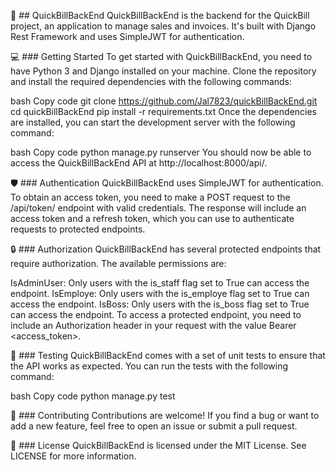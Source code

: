 :rocket:  ## QuickBillBackEnd
QuickBillBackEnd is the backend for the QuickBill project, an application to manage sales and invoices. It's built with Django Rest Framework and uses SimpleJWT for authentication.

:computer: ### Getting Started
To get started with QuickBillBackEnd, you need to have Python 3 and Django installed on your machine. Clone the repository and install the required dependencies with the following commands:

bash
Copy code
git clone https://github.com/Jal7823/quickBillBackEnd.git
cd quickBillBackEnd
pip install -r requirements.txt
Once the dependencies are installed, you can start the development server with the following command:

bash
Copy code
python manage.py runserver
You should now be able to access the QuickBillBackEnd API at http://localhost:8000/api/.

:shield: ### Authentication
QuickBillBackEnd uses SimpleJWT for authentication. To obtain an access token, you need to make a POST request to the /api/token/ endpoint with valid credentials. The response will include an access token and a refresh token, which you can use to authenticate requests to protected endpoints.

:lock: ### Authorization
QuickBillBackEnd has several protected endpoints that require authorization. The available permissions are:

IsAdminUser: Only users with the is_staff flag set to True can access the endpoint.
IsEmploye: Only users with the is_employe flag set to True can access the endpoint.
IsBoss: Only users with the is_boss flag set to True can access the endpoint.
To access a protected endpoint, you need to include an Authorization header in your request with the value Bearer <access_token>.

:vertical_traffic_light: ### Testing
QuickBillBackEnd comes with a set of unit tests to ensure that the API works as expected. You can run the tests with the following command:

bash
Copy code
python manage.py test

:handshake: ### Contributing
Contributions are welcome! If you find a bug or want to add a new feature, feel free to open an issue or submit a pull request.

:notebook_with_decorative_cover: ### License
QuickBillBackEnd is licensed under the MIT License. See LICENSE for more information.